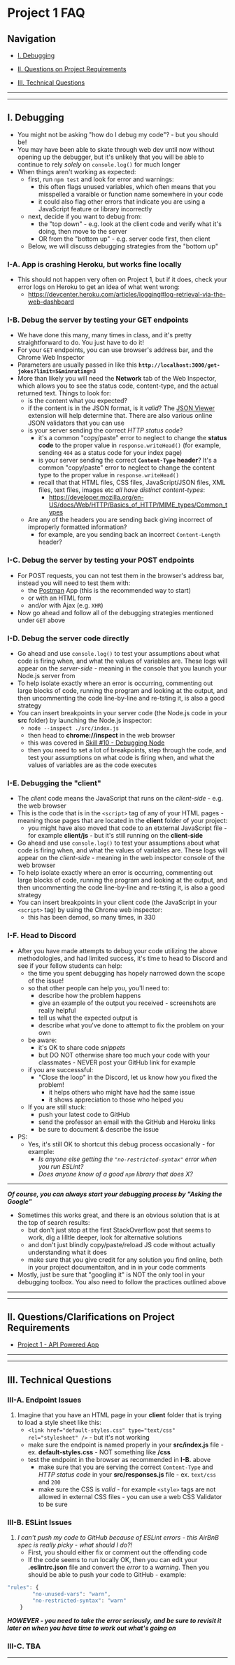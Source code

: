 # Project 1 FAQ

## Navigation

- [I. Debugging](#debugging)

- [II. Questions on Project Requirements](#project-requirements)

- [III. Technical Questions](#technical-questions)

<a id="debugging" />

<hr><hr>

## I. Debugging

- You might not be asking "how do I debug my code"? - but you should be! 
- You may have been able to skate through web dev until now without opening up the debugger, but it's unlikely that you will be able to continue to rely *solely* on `console.log()` for much longer
- When things aren't working as expected:
  - first, run `npm test` and look for error and warnings:
    - this often flags unused variables, which often means that you misspelled a varaible or function name somewhere in your code
    - it could also flag other errors that indicate you are using a JavaScript feature or library incorrectly
  - next, decide if you want to debug from:  
    - the "top down" - e.g. look at the client code and verify what it's doing, then move to the server
    - OR from the "bottom up" - e.g. server code first, then client
  - Below, we will discuss debugging strategies from the "bottom up"


### I-A. App is crashing Heroku, but works fine locally

- This should not happen very often on Project 1, but if it does, check your error logs on Heroku to get an idea of what went wrong:
  - https://devcenter.heroku.com/articles/logging#log-retrieval-via-the-web-dashboard

### I-B. Debug the server by testing your GET endpoints
- We have done this many, many times in class, and it's pretty straightforward to do. You just have to do it!
- For your `GET` endpoints, you can use browser's address bar, and the Chrome Web Inspector
- Parameters are usually passed in like this **`http://localhost:3000/get-jokes?limit=5&minrating=3`** 
- More than likely you will need the **Network** tab of the Web Inspector, which allows you to see the status code, content-type, and the actual returned text. Things to look for:
  - is the content what you expected?
  - if the content is in the JSON format, is it *valid*? The [JSON Viewer](https://chrome.google.com/webstore/detail/json-viewer/gbmdgpbipfallnflgajpaliibnhdgobh?hl=en-US) extension will help determine that. There are also various online JSON validators that you can use
  - is your server sending the correct *HTTP status code*? 
    - it's a common "copy/paste" error to neglect to change the **status code** to the proper value in `response.writeHead()` (for example, sending `404` as a status code for your index page)
    - is your server sending the correct **`Content-Type` header**? It's a common "copy/paste" error to neglect to change the content type to the proper value in `response.writeHead()`
    - recall that that HTML files, CSS files, JavaScript/JSON files, XML files, text files, images etc *all have distinct content-types*:
      - https://developer.mozilla.org/en-US/docs/Web/HTTP/Basics_of_HTTP/MIME_types/Common_types
  - Are any of the headers you are sending back giving incorrect of improperly formatted information?
    - for example, are you sending back an incorrect `Content-Length` header?

### I-C. Debug the server by testing your POST endpoints
- For POST requests, you can not test them in the browser's address bar, instead you will need to test them with:
  - the [Postman](https://www.postman.com/) App (this is the recommended way to start)
  - or with an HTML form
  - and/or with Ajax (e.g. `XHR`)
- Now go ahead and follow all of the debugging strategies mentioned under `GET` above

### I-D. Debug the server code directly 
- Go ahead and use `console.log()` to test your assumptions about what code is firing when, and what the values of variables are. These logs will appear on the *server-side* - meaning in the console that you launch your Node.js server from
- To help isolate exactly where an error is occurring, commenting out large blocks of code, running the program and looking at the output, and then uncommenting the code line-by-line and re-tsting it, is also a good strategy 
- You can insert breakpoints in your server code (the Node.js code in your **src** folder) by launching the Node.js inspector:
  - `node --inspect ./src/index.js`
  - then head to **chrome://inspect** in the web browser
  - this was covered in [Skill #10 - Debugging Node](../core-skills/10-debugging-node.md)
  - then you need to set a lot of breakpoints, step through the code, and test your assumptions on what code is firing when, and what the values of variables are as the code executes
 
### I-E. Debugging the "client"
- The *client* code means the JavaScript that runs on the *client-side* - e.g. the web browser
- This is the code that is in the `<script>` tag of any of your HTML pages - meaning those pages that are located in the **client** folder of your project:
  - you might have also moved that code to an etxternal JavaScript file - for example  **client/js** - but it's still running on the **client-side**
- Go ahead and use `console.log()` to test your assumptions about what code is firing when, and what the values of variables are. These logs will appear on the *client-side* - meaning in the web inspector console of the web browser
- To help isolate exactly where an error is occurring, commenting out large blocks of code, running the program and looking at the output, and then uncommenting the code line-by-line and re-tsting it, is also a good strategy 
- You can insert breakpoints in your client code (the JavaScript in your `<script>` tag) by using the Chrome web inspector:
  - this has been demod, so many times, in 330

### I-F. Head to Discord
- After you have made attempts to debug your code utilizing the above methodologies, and had limited success, it's time to head to Discord and see if your fellow students can help:
  - the time you spent debugging has hopely narrowed down the scope of the issue!
  - so that other people can help you, you'll need to:
    -  describe how the problem happens
    -  give an example of the output you received - screenshots are really helpful
    -  tell us what the expected output is
    -  describe what you've done to attempt to fix the problem on your own
  - be aware:
    - it's OK to share code *snippets*
    - but DO NOT otherwise share too much your code with your classmates - NEVER post your GitHub link for example
  - if you are successsful:
    - "Close the loop" in the Discord, let us know how you fixed the problem!
      - it helps others who might have had the same issue
      - it shows appreciation to those who helped you
  - If you are still stuck:
    - push your latest code to GitHub
    - send the professor an email with the GitHub and Heroku links
    - be sure to document & describe the issue 
 - PS:
   - Yes, it's still OK to shortcut this debug process occasionally - for example:
     - *Is anyone else getting the `"no-restricted-syntax"` error when you run ESLint?*
     - *Does anyone know of a good `npm` library that does X?*

<hr>

***Of course, you can always start your debugging process by "Asking the Google"***

- Sometimes this works great, and there is an obvious solution that is at the top of search results:
  - but don't just stop at the first StackOverflow post that seems to work, dig a lilltle deeper, look for alternative solutions
  - and don't just blindly copy/paste/reload JS code without actually understanding what it does
  - make sure that you give credit for any solution you find online,  both in your project documentaiton, and in in your code comments 
 - Mostly, just be sure that "googling it" is NOT the only tool in your debugging toolbox. You also need to follow the practices outlined above
  

<a id="project-requirements" />

<hr><hr>

## II. Questions/Clarifications on Project Requirements

- [Project 1 - API Powered App](project-1.md)

<a id="technical-questions" />

<hr><hr>

## III. Technical Questions

### III-A. Endpoint Issues

1) Imagine that you have an HTML page in your **client** folder that is trying to load a style sheet like this:
    -  `<link href="default-styles.css" type="text/css" rel="stylesheet" />` - but it's not working
    - make sure the endpoint is named properly in your **src/index.js** file - ex. **default-styles.css**  - NOT something like **/css**
    - test the endpoint in the browser as recommended in **I-B.** above
      - make sure that you are serving the correct `Content-Type` and *HTTP status code* in your **src/responses.js** file - ex. `text/css` and `200`
      - make sure the CSS is *valid* - for example `<style>` tags are not allowed in external CSS files - you can use a web CSS Validator to be sure

### III-B. ESLint Issues

1) *I can't push my code to GitHub because of ESLint errors - this AirBnB spec is really picky - what should I do?!*
    - First, you should either fix or comment out the offending code
    - If the code seems to run locally OK, then you can edit your **.eslintrc.json** file and convert the *error* to a *warning*. Then you should be able to push your code to GitHub - example:


```js
"rules": {
        "no-unused-vars": "warn",
        "no-restricted-syntax": "warn"
    }
```

***HOWEVER - you need to take the error seriously, and be sure to revisit it later on when you have time to work out what's going on***

### III-C. TBA


<hr>

